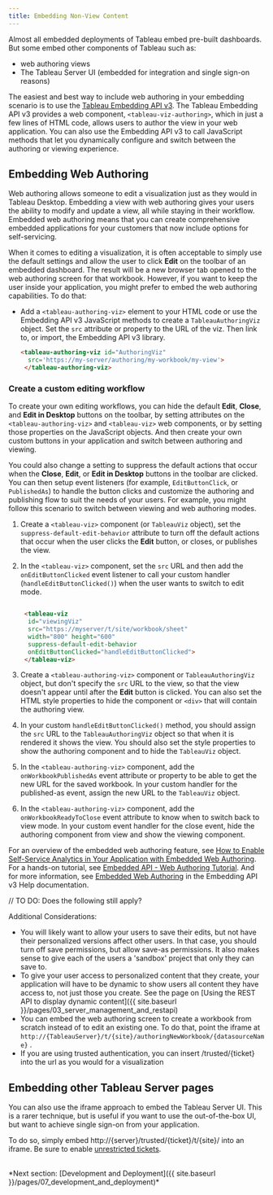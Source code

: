 ```yaml
---
title: Embedding Non-View Content
---
```


Almost all embedded deployments of Tableau embed pre-built dashboards. But some embed other components of Tableau such as:

* web authoring views
* The Tableau Server UI (embedded for integration and single sign-on reasons)

The easiest and best way to include web authoring in your embedding scenario is to use the [Tableau Embedding API v3](https://help.tableau.com/current/api/embedding_api/en-us/index.html). The Tableau Embedding API v3 provides a web component, `<tableau-viz-authoring>`, which in just a few lines of HTML code, allows users to author the view in your web application. You can also use the Embedding API v3 to call JavaScript methods that let you dynamically configure and switch between the authoring or viewing experience.

## Embedding Web Authoring

Web authoring allows someone to edit a visualization just as they would in Tableau Desktop.
Embedding a view with web authoring gives your users the ability to modify and update a view, all while staying in their workflow. Embedded web authoring means that you can create comprehensive embedded applications for your customers that now include options for self-servicing.

When it comes to editing a visualization, it is often acceptable to simply use the default settings and allow the user to click **Edit** on the toolbar of an embedded dashboard. The result will be a new browser tab opened to the web authoring screen for that workbook. However, if you want to keep the user inside your application, you might prefer to embed the web authoring capabilities. To do that:

* Add a `<tableau-authoring-viz>` element to your HTML code or use the Embedding API v3 JavaScript methods to create a `TableauAuthoringViz` object. Set the `src` attribute or property to the URL of the viz. Then link to, or import, the Embedding API v3 library. 

   ```html
   <tableau-authoring-viz id="AuthoringViz"       
     src='https://my-server/authoring/my-workbook/my-view'>
    </tableau-authoring-viz>

   ```

### Create a custom editing workflow

To create your own editing workflows, you can hide the default **Edit**, **Close**, and **Edit in Desktop** buttons on the toolbar, by setting attributes on the `<tableau-authoring-viz>` and `<tableau-viz>` web components, or by setting those properties on the JavaScript objects. And then create your own custom buttons in your application and switch between authoring and viewing.

You could also change a setting to suppress the default actions that occur when the **Close**, **Edit**, or **Edit in Desktop** buttons in the toolbar are clicked. You can then setup event listeners (for example, `EditButtonClick`, or `PublishedAs`) to handle the button clicks and customize the authoring and publishing flow to suit the needs of your users. For example, you might follow this scenario to switch between viewing and web authoring modes.

1. Create a `<tableau-viz>` component (or `TableauViz` object), set the `suppress-default-edit-behavior` attribute to turn off the default actions that occur when the user clicks the **Edit** button, or closes, or publishes the view.

1. In the `<tableau-viz>` component, set the `src` URL and then add the `onEditButtonClicked` event listener to call your custom handler (`handleEditButtonClicked()`) when the user wants to switch to edit mode.

   ```html

    <tableau-viz
     id="viewingViz"
     src="https://myserver/t/site/workbook/sheet"
     width="800" height="600"
     suppress-default-edit-behavior
     onEditButtonClicked="handleEditButtonClicked">
    </tableau-viz>

   ```

1. Create a `<tableau-authoring-viz>` component or `TableauAuthoringViz` object, but don't specify the `src` URL to the view, so that the view doesn't appear until after the **Edit** button is clicked. You can also set the HTML style properties to hide the component or `<div>` that will contain the authoring view.

1. In your custom `handleEditButtonClicked()` method, you should assign the `src` URL to the `TableauAuthoringViz` object so that when it is rendered it shows the view. You should also set the style properties to show the authoring component and to hide the `TableauViz` object.

1. In the `<tableau-authoring-viz>` component, add the `onWorkbookPublishedAs` event attribute or property to be able to get the new URL for the saved workbook. In your custom handler for the published-as event, assign the new URL to the `TableauViz` object. 

1. In the `<tableau-authoring-viz>` component, add the `onWorkbookReadyToClose` event attribute to know when to switch back to view mode. In your custom event handler for the close event, hide the authoring component from view and show the viewing component.

For an overview of the embedded web authoring feature, see [How to Enable Self-Service Analytics in Your Application with Embedded Web Authoring](https://www.tableau.com/about/blog/2022/8/how-enable-self-service-analytics-your-application-embedded-web-authoring). For a hands-on tutorial, see [Embedded API - Web Authoring Tutorial](https://www.tableau.com/developer/learning/embedding-api-web-authoring-tutorial). And for more information, see [Embedded Web Authoring](https://help.tableau.com/current/api/embedding_api/en-us/docs/embedding_api_web_authoring.html) in the Embedding API v3 Help documentation.


<!-- Not sure if we need to keep any of the following. Does it still apply? -->
// TO DO: Does the following still apply? 

Additional Considerations:

* You will likely want to allow your users to save their edits, but not have their personalized versions affect other users. In that case, you should turn off save permissions, but allow save-as permissions. It also makes sense to give each of the users a 'sandbox' project that only they can save to.
* To give your user access to personalized content that they create, your application will have to be dynamic to show users all content they have access to, not just those you create. See the page on [Using the REST API to display dynamic content]({{ site.baseurl }}/pages/03_server_management_and_restapi)
* You can embed the web authoring screen to create a workbook from scratch instead of to edit an existing one. To do that, point the iframe at `http://{TableauServer}/t/{site}/authoringNewWorkbook/{datasourceName}` .
* If you are using trusted authentication, you can insert /trusted/{ticket} into the url as you would for a visualization

## Embedding other Tableau Server pages

You can also use the iframe approach to embed the Tableau Server UI. This is a rarer technique, but is useful if you want to use the out-of-the-box UI, but want to achieve single sign-on from your application.

To do so, simply embed http://{server}/trusted/{ticket}/t/{site}/ into an iframe. Be sure to enable [unrestricted tickets](http://kb.tableau.com/articles/issue/login-prompt-when-embedding-server).

<br />
*Next section: [Development and Deployment]({{ site.baseurl }}/pages/07_development_and_deployment)*
